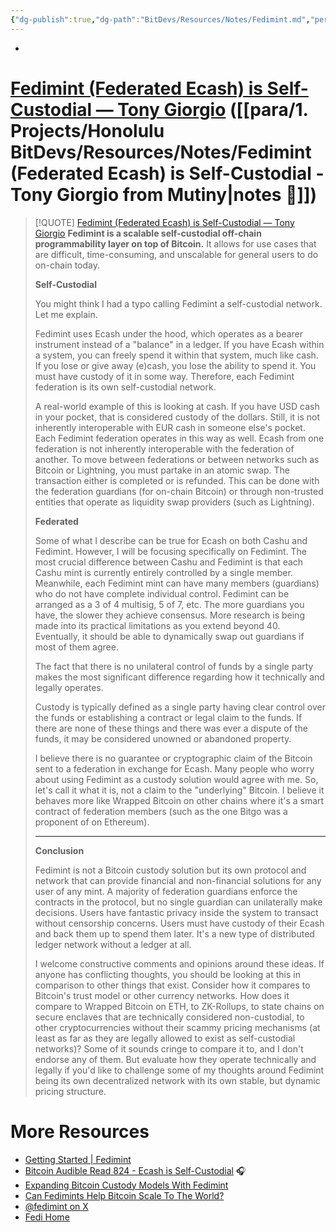 ```yaml
---
{"dg-publish":true,"dg-path":"BitDevs/Resources/Notes/Fedimint.md","permalink":"/bit-devs/resources/notes/fedimint/","title":"Fedimint","tags":["bitcoin","chaumian_ecash","multisig"],"noteIcon":"3","created":"2024-06-05T19:48:39.088-10:00","updated":"2024-06-19T12:31:37.492-10:00"}
---
```


-

# [Fedimint (Federated Ecash) is Self-Custodial — Tony Giorgio](https://arc.net/l/quote/leavmbhp) ([[para/1. Projects/Honolulu BitDevs/Resources/Notes/Fedimint (Federated Ecash) is Self-Custodial - Tony Giorgio from Mutiny\|notes 📝]]) 
> [!QUOTE] [Fedimint (Federated Ecash) is Self-Custodial — Tony Giorgio](https://arc.net/l/quote/leavmbhp)
> **Fedimint is a scalable self-custodial off-chain programmability layer on top of Bitcoin.** It allows for use cases that are difficult, time-consuming, and unscalable for general users to do on-chain today.
> 
> **Self-Custodial**
> 
> You might think I had a typo calling Fedimint a self-custodial network. Let me explain.
> 
> Fedimint uses Ecash under the hood, which operates as a bearer instrument instead of a "balance" in a ledger. If you have Ecash within a system, you can freely spend it within that system, much like cash. If you lose or give away (e)cash, you lose the ability to spend it. You must have custody of it in some way. Therefore, each Fedimint federation is its own self-custodial network.
> 
> A real-world example of this is looking at cash. If you have USD cash in your pocket, that is considered custody of the dollars. Still, it is not inherently interoperable with EUR cash in someone else's pocket. Each Fedimint federation operates in this way as well. Ecash from one federation is not inherently interoperable with the federation of another. To move between federations or between networks such as Bitcoin or Lightning, you must partake in an atomic swap. The transaction either is completed or is refunded. This can be done with the federation guardians (for on-chain Bitcoin) or through non-trusted entities that operate as liquidity swap providers (such as Lightning).
> 
> **Federated**
> 
> Some of what I describe can be true for Ecash on both Cashu and Fedimint. However, I will be focusing specifically on Fedimint. The most crucial difference between Cashu and Fedimint is that each Cashu mint is currently entirely controlled by a single member. Meanwhile, each Fedimint mint can have many members (guardians) who do not have complete individual control. Fedimint can be arranged as a 3 of 4 multisig, 5 of 7, etc. The more guardians you have, the slower they achieve consensus. More research is being made into its practical limitations as you extend beyond 40. Eventually, it should be able to dynamically swap out guardians if most of them agree.
> 
> The fact that there is no unilateral control of funds by a single party makes the most significant difference regarding how it technically and legally operates.
> 
> Custody is typically defined as a single party having clear control over the funds or establishing a contract or legal claim to the funds. If there are none of these things and there was ever a dispute of the funds, it may be considered unowned or abandoned property.
> 
> I believe there is no guarantee or cryptographic claim of the Bitcoin sent to a federation in exchange for Ecash. Many people who worry about using Fedimint as a custody solution would agree with me. So, let's call it what it is, not a claim to the "underlying" Bitcoin. I believe it behaves more like Wrapped Bitcoin on other chains where it's a smart contract of federation members (such as the one Bitgo was a proponent of on Ethereum).
> 
> ---
> 
> **Conclusion**
> 
> Fedimint is not a Bitcoin custody solution but its own protocol and network that can provide financial and non-financial solutions for any user of any mint. A majority of federation guardians enforce the contracts in the protocol, but no single guardian can unilaterally make decisions. Users have fantastic privacy inside the system to transact without censorship concerns. Users must have custody of their Ecash and back them up to spend them later. It's a new type of distributed ledger network without a ledger at all.
> 
> I welcome constructive comments and opinions around these ideas. If anyone has conflicting thoughts, you should be looking at this in comparison to other things that exist. Consider how it compares to Bitcoin's trust model or other currency networks. How does it compare to Wrapped Bitcoin on ETH, to ZK-Rollups, to state chains on secure enclaves that are technically considered non-custodial, to other cryptocurrencies without their scammy pricing mechanisms (at least as far as they are legally allowed to exist as self-custodial networks)? Some of it sounds cringe to compare it to, and I don't endorse any of them. But evaluate how they operate technically and legally if you'd like to challenge some of my thoughts around Fedimint being its own decentralized network with its own stable, but dynamic pricing structure.

# More Resources
- [Getting Started | Fedimint](https://fedimint.org/docs/intro)
- [Bitcoin Audible Read 824 - Ecash is Self-Custodial](https://bitcoin-audible.castos.com/episodes/read-824-ecash-is-self-custodial) 🎧
- [Expanding Bitcoin Custody Models With Fedimint](https://bitcoinmagazine.com/technical/fedimint-adds-new-bitcoin-custody-solutions)
- [Can Fedimints Help Bitcoin Scale To The World?](https://bitcoinmagazine.com/culture/will-fedimints-bring-bitcoin-to-the-world)
- [@fedimint on X](https://x.com/fedimint?lang=en)
- [Fedi Home](https://www.fedi.xyz/)